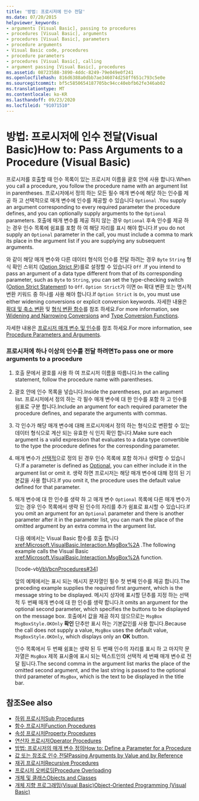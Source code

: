 ```yaml
---
title: '방법: 프로시저에 인수 전달'
ms.date: 07/20/2015
helpviewer_keywords:
- arguments [Visual Basic], passing to procedures
- procedures [Visual Basic], arguments
- procedures [Visual Basic], parameters
- procedure arguments
- Visual Basic code, procedures
- procedure parameters
- procedures [Visual Basic], calling
- argument passing [Visual Basic], procedures
ms.assetid: 08723588-3890-4ddc-8249-79e049e0f241
ms.openlocfilehash: 816d6388a0dbb7ae346074d258ff651c793c5e0e
ms.sourcegitcommit: bf5c5850654187705bc94cc40ebfb62fe346ab02
ms.translationtype: MT
ms.contentlocale: ko-KR
ms.lasthandoff: 09/23/2020
ms.locfileid: "91071510"
---
```

# <a name="how-to-pass-arguments-to-a-procedure-visual-basic"></a><span data-ttu-id="de261-102">방법: 프로시저에 인수 전달(Visual Basic)</span><span class="sxs-lookup"><span data-stu-id="de261-102">How to: Pass Arguments to a Procedure (Visual Basic)</span></span>

<span data-ttu-id="de261-103">프로시저를 호출할 때 인수 목록이 있는 프로시저 이름을 괄호 안에 사용 합니다.</span><span class="sxs-lookup"><span data-stu-id="de261-103">When you call a procedure, you follow the procedure name with an argument list in parentheses.</span></span> <span data-ttu-id="de261-104">프로시저에서 정의 하는 모든 필수 매개 변수에 해당 하는 인수를 제공 하 고 선택적으로 매개 변수에 인수를 제공할 수 있습니다 `Optional` .</span><span class="sxs-lookup"><span data-stu-id="de261-104">You supply an argument corresponding to every required parameter the procedure defines, and you can optionally supply arguments to the `Optional` parameters.</span></span> <span data-ttu-id="de261-105">호출에 매개 변수를 제공 하지 않는 경우 `Optional` 후속 인수를 제공 하는 경우 인수 목록에 쉼표를 포함 하 여 해당 자리를 표시 해야 합니다.</span><span class="sxs-lookup"><span data-stu-id="de261-105">If you do not supply an `Optional` parameter in the call, you must include a comma to mark its place in the argument list if you are supplying any subsequent arguments.</span></span>  
  
 <span data-ttu-id="de261-106">와 같이 해당 매개 변수와 다른 데이터 형식의 인수를 전달 하려는 경우 `Byte` `String` 형식 확인 스위치 ([Option Strict 문](../../../language-reference/statements/option-strict-statement.md))를로 설정할 수 있습니다 `Off` .</span><span class="sxs-lookup"><span data-stu-id="de261-106">If you intend to pass an argument of a data type different from that of its corresponding parameter, such as `Byte` to `String`, you can set the type-checking switch ([Option Strict Statement](../../../language-reference/statements/option-strict-statement.md)) to `Off`.</span></span> <span data-ttu-id="de261-107">`Option Strict`가 이면 `On` 확대 변환 또는 명시적 변환 키워드 중 하나를 사용 해야 합니다.</span><span class="sxs-lookup"><span data-stu-id="de261-107">If `Option Strict` is `On`, you must use either widening conversions or explicit conversion keywords.</span></span> <span data-ttu-id="de261-108">자세한 내용은 [확대 및 축소 변환](../data-types/widening-and-narrowing-conversions.md) 및 [형식 변환 함수](../../../language-reference/functions/type-conversion-functions.md)를 참조 하세요.</span><span class="sxs-lookup"><span data-stu-id="de261-108">For more information, see [Widening and Narrowing Conversions](../data-types/widening-and-narrowing-conversions.md) and [Type Conversion Functions](../../../language-reference/functions/type-conversion-functions.md).</span></span>  
  
 <span data-ttu-id="de261-109">자세한 내용은 [프로시저 매개 변수 및 인수](./procedure-parameters-and-arguments.md)를 참조 하세요.</span><span class="sxs-lookup"><span data-stu-id="de261-109">For more information, see [Procedure Parameters and Arguments](./procedure-parameters-and-arguments.md).</span></span>  
  
### <a name="to-pass-one-or-more-arguments-to-a-procedure"></a><span data-ttu-id="de261-110">프로시저에 하나 이상의 인수를 전달 하려면</span><span class="sxs-lookup"><span data-stu-id="de261-110">To pass one or more arguments to a procedure</span></span>  
  
1. <span data-ttu-id="de261-111">호출 문에서 괄호를 사용 하 여 프로시저 이름을 따릅니다.</span><span class="sxs-lookup"><span data-stu-id="de261-111">In the calling statement, follow the procedure name with parentheses.</span></span>  
  
2. <span data-ttu-id="de261-112">괄호 안에 인수 목록을 넣습니다.</span><span class="sxs-lookup"><span data-stu-id="de261-112">Inside the parentheses, put an argument list.</span></span> <span data-ttu-id="de261-113">프로시저에서 정의 하는 각 필수 매개 변수에 대 한 인수를 포함 하 고 인수를 쉼표로 구분 합니다.</span><span class="sxs-lookup"><span data-stu-id="de261-113">Include an argument for each required parameter the procedure defines, and separate the arguments with commas.</span></span>  
  
3. <span data-ttu-id="de261-114">각 인수가 해당 매개 변수에 대해 프로시저에서 정의 하는 형식으로 변환할 수 있는 데이터 형식으로 계산 되는 유효한 식 인지 확인 합니다.</span><span class="sxs-lookup"><span data-stu-id="de261-114">Make sure each argument is a valid expression that evaluates to a data type convertible to the type the procedure defines for the corresponding parameter.</span></span>  
  
4. <span data-ttu-id="de261-115">매개 변수가 [선택적](../../../language-reference/modifiers/optional.md)으로 정의 된 경우 인수 목록에 포함 하거나 생략할 수 있습니다.</span><span class="sxs-lookup"><span data-stu-id="de261-115">If a parameter is defined as [Optional](../../../language-reference/modifiers/optional.md), you can either include it in the argument list or omit it.</span></span> <span data-ttu-id="de261-116">생략 하면 프로시저는 해당 매개 변수에 대해 정의 된 기본값을 사용 합니다.</span><span class="sxs-lookup"><span data-stu-id="de261-116">If you omit it, the procedure uses the default value defined for that parameter.</span></span>  
  
5. <span data-ttu-id="de261-117">매개 변수에 대 한 인수를 생략 하 고 매개 변수 `Optional` 목록에 다른 매개 변수가 있는 경우 인수 목록에서 생략 된 인수의 자리를 추가 쉼표로 표시할 수 있습니다.</span><span class="sxs-lookup"><span data-stu-id="de261-117">If you omit an argument for an `Optional` parameter and there is another parameter after it in the parameter list, you can mark the place of the omitted argument by an extra comma in the argument list.</span></span>  
  
     <span data-ttu-id="de261-118">다음 예에서는 Visual Basic 함수를 호출 합니다 <xref:Microsoft.VisualBasic.Interaction.MsgBox%2A> .</span><span class="sxs-lookup"><span data-stu-id="de261-118">The following example calls the Visual Basic <xref:Microsoft.VisualBasic.Interaction.MsgBox%2A> function.</span></span>  
  
     [!code-vb[VbVbcnProcedures#34](~/samples/snippets/visualbasic/VS_Snippets_VBCSharp/VbVbcnProcedures/VB/Class1.vb#34)]  
  
     <span data-ttu-id="de261-119">앞의 예제에서는 표시 되는 메시지 문자열인 필수 첫 번째 인수를 제공 합니다.</span><span class="sxs-lookup"><span data-stu-id="de261-119">The preceding example supplies the required first argument, which is the message string to be displayed.</span></span> <span data-ttu-id="de261-120">메시지 상자에 표시할 단추를 지정 하는 선택적 두 번째 매개 변수에 대 한 인수를 생략 합니다.</span><span class="sxs-lookup"><span data-stu-id="de261-120">It omits an argument for the optional second parameter, which specifies the buttons to be displayed on the message box.</span></span> <span data-ttu-id="de261-121">호출에서 값을 제공 하지 않으므로는 `MsgBox` `MsgBoxStyle.OKOnly` **확인** 단추만 표시 하는 기본값인를 사용 합니다.</span><span class="sxs-lookup"><span data-stu-id="de261-121">Because the call does not supply a value, `MsgBox` uses the default value, `MsgBoxStyle.OKOnly`, which displays only an **OK** button.</span></span>  
  
     <span data-ttu-id="de261-122">인수 목록에서 두 번째 쉼표는 생략 된 두 번째 인수의 자리를 표시 하 고 마지막 문자열은 `MsgBox` 제목 표시줄에 표시 되는 텍스트인의 선택적 세 번째 매개 변수로 전달 됩니다.</span><span class="sxs-lookup"><span data-stu-id="de261-122">The second comma in the argument list marks the place of the omitted second argument, and the last string is passed to the optional third parameter of `MsgBox`, which is the text to be displayed in the title bar.</span></span>  
  
## <a name="see-also"></a><span data-ttu-id="de261-123">참조</span><span class="sxs-lookup"><span data-stu-id="de261-123">See also</span></span>

- [<span data-ttu-id="de261-124">하위 프로시저</span><span class="sxs-lookup"><span data-stu-id="de261-124">Sub Procedures</span></span>](./sub-procedures.md)
- [<span data-ttu-id="de261-125">함수 프로시저</span><span class="sxs-lookup"><span data-stu-id="de261-125">Function Procedures</span></span>](./function-procedures.md)
- [<span data-ttu-id="de261-126">속성 프로시저</span><span class="sxs-lookup"><span data-stu-id="de261-126">Property Procedures</span></span>](./property-procedures.md)
- [<span data-ttu-id="de261-127">연산자 프로시저</span><span class="sxs-lookup"><span data-stu-id="de261-127">Operator Procedures</span></span>](./operator-procedures.md)
- [<span data-ttu-id="de261-128">방법: 프로시저의 매개 변수 정의</span><span class="sxs-lookup"><span data-stu-id="de261-128">How to: Define a Parameter for a Procedure</span></span>](./how-to-define-a-parameter-for-a-procedure.md)
- [<span data-ttu-id="de261-129">값 또는 참조로 인수 전달</span><span class="sxs-lookup"><span data-stu-id="de261-129">Passing Arguments by Value and by Reference</span></span>](./passing-arguments-by-value-and-by-reference.md)
- [<span data-ttu-id="de261-130">재귀 프로시저</span><span class="sxs-lookup"><span data-stu-id="de261-130">Recursive Procedures</span></span>](./recursive-procedures.md)
- [<span data-ttu-id="de261-131">프로시저 오버로딩</span><span class="sxs-lookup"><span data-stu-id="de261-131">Procedure Overloading</span></span>](./procedure-overloading.md)
- [<span data-ttu-id="de261-132">개체 및 클래스</span><span class="sxs-lookup"><span data-stu-id="de261-132">Objects and Classes</span></span>](../objects-and-classes/index.md)
- [<span data-ttu-id="de261-133">개체 지향 프로그래밍(Visual Basic)</span><span class="sxs-lookup"><span data-stu-id="de261-133">Object-Oriented Programming (Visual Basic)</span></span>](../../concepts/object-oriented-programming.md)
